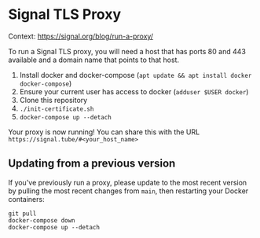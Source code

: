 # Signal TLS Proxy

Context: https://signal.org/blog/run-a-proxy/

To run a Signal TLS proxy, you will need a host that has ports 80 and 443 available and a domain name that points to that host.

1. Install docker and docker-compose (`apt update && apt install docker docker-compose`)
1. Ensure your current user has access to docker (`adduser $USER docker`)
1. Clone this repository
1. `./init-certificate.sh`
1. `docker-compose up --detach`

Your proxy is now running! You can share this with the URL `https://signal.tube/#<your_host_name>`

## Updating from a previous version

If you've previously run a proxy, please update to the most recent version by pulling the most recent changes from `main`, then restarting your Docker containers:

```shell
git pull
docker-compose down
docker-compose up --detach
```
